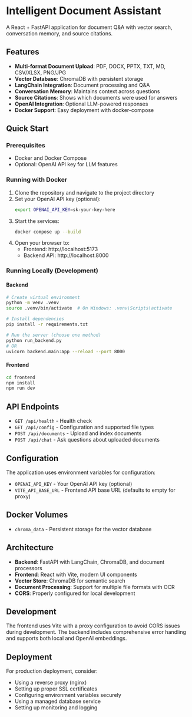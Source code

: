 # Intelligent Document Assistant

A React + FastAPI application for document Q&A with vector search, conversation memory, and source citations.

## Features

- **Multi-format Document Upload**: PDF, DOCX, PPTX, TXT, MD, CSV/XLSX, PNG/JPG
- **Vector Database**: ChromaDB with persistent storage
- **LangChain Integration**: Document processing and Q&A
- **Conversation Memory**: Maintains context across questions
- **Source Citations**: Shows which documents were used for answers
- **OpenAI Integration**: Optional LLM-powered responses
- **Docker Support**: Easy deployment with docker-compose

## Quick Start

### Prerequisites
- Docker and Docker Compose
- Optional: OpenAI API key for LLM features

### Running with Docker

1. Clone the repository and navigate to the project directory
2. Set your OpenAI API key (optional):
   ```bash
   export OPENAI_API_KEY=sk-your-key-here
   ```
3. Start the services:
   ```bash
   docker compose up --build
   ```
4. Open your browser to:
   - Frontend: http://localhost:5173
   - Backend API: http://localhost:8000

### Running Locally (Development)

#### Backend
```bash
# Create virtual environment
python -m venv .venv
source .venv/bin/activate  # On Windows: .venv\Scripts\activate

# Install dependencies
pip install -r requirements.txt

# Run the server (choose one method)
python run_backend.py
# OR
uvicorn backend.main:app --reload --port 8000
```

#### Frontend
```bash
cd frontend
npm install
npm run dev
```

## API Endpoints

- `GET /api/health` - Health check
- `GET /api/config` - Configuration and supported file types
- `POST /api/documents` - Upload and index documents
- `POST /api/chat` - Ask questions about uploaded documents

## Configuration

The application uses environment variables for configuration:

- `OPENAI_API_KEY` - Your OpenAI API key (optional)
- `VITE_API_BASE_URL` - Frontend API base URL (defaults to empty for proxy)

## Docker Volumes

- `chroma_data` - Persistent storage for the vector database

## Architecture

- **Backend**: FastAPI with LangChain, ChromaDB, and document processors
- **Frontend**: React with Vite, modern UI components
- **Vector Store**: ChromaDB for semantic search
- **Document Processing**: Support for multiple file formats with OCR
- **CORS**: Properly configured for local development

## Development

The frontend uses Vite with a proxy configuration to avoid CORS issues during development. The backend includes comprehensive error handling and supports both local and OpenAI embeddings.

## Deployment

For production deployment, consider:
- Using a reverse proxy (nginx)
- Setting up proper SSL certificates
- Configuring environment variables securely
- Using a managed database service
- Setting up monitoring and logging
